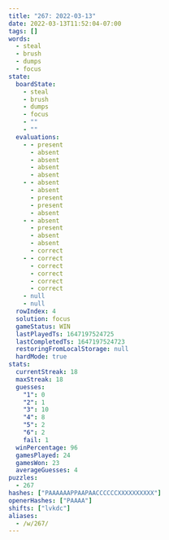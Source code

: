 ```yaml
---
title: "267: 2022-03-13"
date: 2022-03-13T11:52:04-07:00
tags: []
words:
  - steal
  - brush
  - dumps
  - focus
state:
  boardState:
    - steal
    - brush
    - dumps
    - focus
    - ""
    - ""
  evaluations:
    - - present
      - absent
      - absent
      - absent
      - absent
    - - absent
      - absent
      - present
      - present
      - absent
    - - absent
      - present
      - absent
      - absent
      - correct
    - - correct
      - correct
      - correct
      - correct
      - correct
    - null
    - null
  rowIndex: 4
  solution: focus
  gameStatus: WIN
  lastPlayedTs: 1647197524725
  lastCompletedTs: 1647197524723
  restoringFromLocalStorage: null
  hardMode: true
stats:
  currentStreak: 18
  maxStreak: 18
  guesses:
    "1": 0
    "2": 1
    "3": 10
    "4": 8
    "5": 2
    "6": 2
    fail: 1
  winPercentage: 96
  gamesPlayed: 24
  gamesWon: 23
  averageGuesses: 4
puzzles:
  - 267
hashes: ["PAAAAAAPPAAPAACCCCCCXXXXXXXXXX"]
openerHashes: ["PAAAA"]
shifts: ["lvkdc"]
aliases:
  - /w/267/
---
```

<!-- more -->
